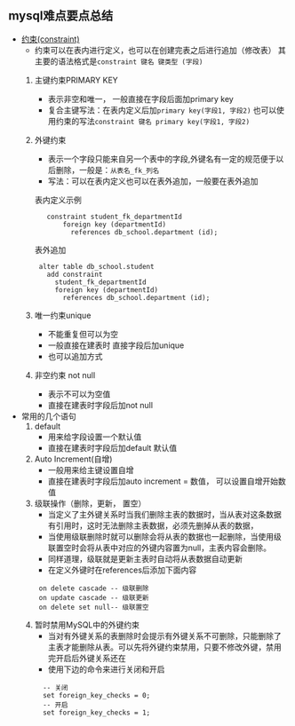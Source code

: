 ## mysql难点要点总结
 - [约束(constraint)](src\main\sql\constraint.sql)
    - 约束可以在表内进行定义，也可以在创建完表之后进行追加（修改表）
    其主要的语法格式是`constraint 键名 键类型 (字段)`
    1. 主键约束PRIMARY KEY
        - 表示非空和唯一， 一般直接在字段后面加primary key
        - 复合主键写法：在表内定义后加`primary key(字段1, 字段2)`
        也可以使用约束的写法`constraint 键名 primary key(字段1, 字段2)`
    2. 外键约束
        - 表示一个字段只能来自另一个表中的字段,外键名有一定的规范便于以后删除，一般是：`从表名_fk_列名`
        - 写法：可以在表内定义也可以在表外追加，一般要在表外追加
        
        表内定义示例
        ```
           constraint student_fk_departmentId
               foreign key (departmentId)
                 references db_school.department (id);
        ```
        表外追加
        ```mysql
         alter table db_school.student
           add constraint
             student_fk_departmentId
             foreign key (departmentId)
               references db_school.department (id);
        ```
    3. 唯一约束unique
        - 不能重复但可以为空
        - 一般直接在建表时 直接字段后加unique
        - 也可以追加方式
    4. 非空约束 not null
        - 表示不可以为空值
        - 直接在建表时字段后加not null
  - 常用的几个语句
    1. default 
       - 用来给字段设置一个默认值
       - 直接在建表时字段后加default 默认值
    2. Auto Increment(自增)
        - 一般用来给主键设置自增
        - 直接在建表时字段后加auto increment = 数值， 可以设置自增开始数值
    3. 级联操作（删除，更新， 置空）
        - 当定义了主外键关系时当我们删除主表的数据时，当从表对这条数据有引用时，这时无法删除主表数据，必须先删掉从表的数据，
        - 当使用级联删除时就可以删除会将从表的数据也一起删除，当使用级联置空时会将从表中对应的外键内容置为null，主表内容会删除。
        - 同样道理，级联就是更新主表时自动将从表数据自动更新
        - 在定义外键时在references后添加下面内容
       ```
        on delete cascade -- 级联删除
        on update cascade -- 级联更新
        on delete set null-- 级联置空
       ```
    4. 暂时禁用MySQL中的外键约束
       - 当对有外键关系的表删除时会提示有外键关系不可删除，只能删除了主表才能删除从表。可以先将外键约束禁用，只要不修改外键，禁用完开启后外键关系还在
       - 使用下边的命令来进行关闭和开启
       ```mysql
         -- 关闭
         set foreign_key_checks = 0;
         -- 开启
         set foreign_key_checks = 1;
       ```